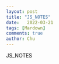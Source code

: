 ```yaml
---
layout: post
title: "JS_NOTES"
date:   2022-03-21
tags: [Mardown]
comments: true
author: Chu
---
```


JS_NOTES

<!-- more -->

